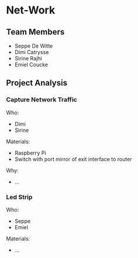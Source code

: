 # Net-Work

## Team Members

* Seppe De Witte
* Dimi Catrysse
* Sirine Rajhi
* Emiel Coucke

## Project Analysis

### Capture Network Traffic

Who:

* Dimi
* Sirine

Materials:

* Raspberry Pi
* Switch with port mirror of exit interface to router

Why:

* ...

### Led Strip

Who:

* Seppe
* Emiel

Materials:

* ...
